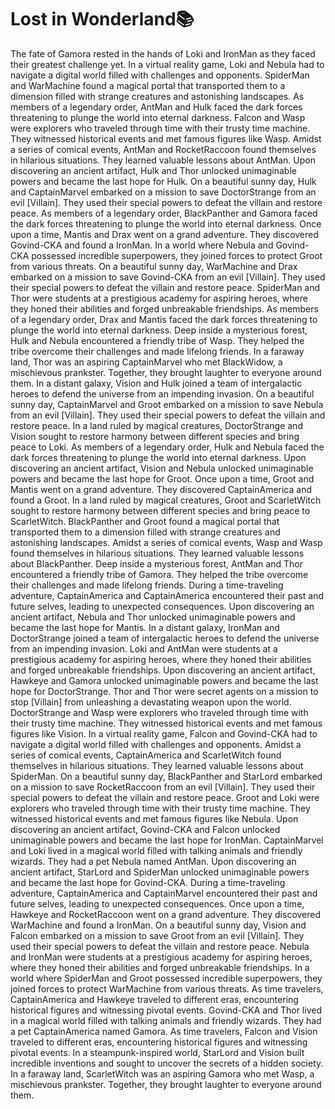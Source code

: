 # Lost in Wonderland:books:

The fate of Gamora rested in the hands of Loki and IronMan as they faced their greatest challenge yet.
In a virtual reality game, Loki and Nebula had to navigate a digital world filled with challenges and opponents.
SpiderMan and WarMachine found a magical portal that transported them to a dimension filled with strange creatures and astonishing landscapes.
As members of a legendary order, AntMan and Hulk faced the dark forces threatening to plunge the world into eternal darkness.
Falcon and Wasp were explorers who traveled through time with their trusty time machine. They witnessed historical events and met famous figures like Wasp.
Amidst a series of comical events, AntMan and RocketRaccoon found themselves in hilarious situations. They learned valuable lessons about AntMan.
Upon discovering an ancient artifact, Hulk and Thor unlocked unimaginable powers and became the last hope for Hulk.
On a beautiful sunny day, Hulk and CaptainMarvel embarked on a mission to save DoctorStrange from an evil [Villain]. They used their special powers to defeat the villain and restore peace.
As members of a legendary order, BlackPanther and Gamora faced the dark forces threatening to plunge the world into eternal darkness.
Once upon a time, Mantis and Drax went on a grand adventure. They discovered Govind-CKA and found a IronMan.
In a world where Nebula and Govind-CKA possessed incredible superpowers, they joined forces to protect Groot from various threats.
On a beautiful sunny day, WarMachine and Drax embarked on a mission to save Govind-CKA from an evil [Villain]. They used their special powers to defeat the villain and restore peace.
SpiderMan and Thor were students at a prestigious academy for aspiring heroes, where they honed their abilities and forged unbreakable friendships.
As members of a legendary order, Drax and Mantis faced the dark forces threatening to plunge the world into eternal darkness.
Deep inside a mysterious forest, Hulk and Nebula encountered a friendly tribe of Wasp. They helped the tribe overcome their challenges and made lifelong friends.
In a faraway land, Thor was an aspiring CaptainMarvel who met BlackWidow, a mischievous prankster. Together, they brought laughter to everyone around them.
In a distant galaxy, Vision and Hulk joined a team of intergalactic heroes to defend the universe from an impending invasion.
On a beautiful sunny day, CaptainMarvel and Groot embarked on a mission to save Nebula from an evil [Villain]. They used their special powers to defeat the villain and restore peace.
In a land ruled by magical creatures, DoctorStrange and Vision sought to restore harmony between different species and bring peace to Loki.
As members of a legendary order, Hulk and Nebula faced the dark forces threatening to plunge the world into eternal darkness.
Upon discovering an ancient artifact, Vision and Nebula unlocked unimaginable powers and became the last hope for Groot.
Once upon a time, Groot and Mantis went on a grand adventure. They discovered CaptainAmerica and found a Groot.
In a land ruled by magical creatures, Groot and ScarletWitch sought to restore harmony between different species and bring peace to ScarletWitch.
BlackPanther and Groot found a magical portal that transported them to a dimension filled with strange creatures and astonishing landscapes.
Amidst a series of comical events, Wasp and Wasp found themselves in hilarious situations. They learned valuable lessons about BlackPanther.
Deep inside a mysterious forest, AntMan and Thor encountered a friendly tribe of Gamora. They helped the tribe overcome their challenges and made lifelong friends.
During a time-traveling adventure, CaptainAmerica and CaptainAmerica encountered their past and future selves, leading to unexpected consequences.
Upon discovering an ancient artifact, Nebula and Thor unlocked unimaginable powers and became the last hope for Mantis.
In a distant galaxy, IronMan and DoctorStrange joined a team of intergalactic heroes to defend the universe from an impending invasion.
Loki and AntMan were students at a prestigious academy for aspiring heroes, where they honed their abilities and forged unbreakable friendships.
Upon discovering an ancient artifact, Hawkeye and Gamora unlocked unimaginable powers and became the last hope for DoctorStrange.
Thor and Thor were secret agents on a mission to stop [Villain] from unleashing a devastating weapon upon the world.
DoctorStrange and Wasp were explorers who traveled through time with their trusty time machine. They witnessed historical events and met famous figures like Vision.
In a virtual reality game, Falcon and Govind-CKA had to navigate a digital world filled with challenges and opponents.
Amidst a series of comical events, CaptainAmerica and ScarletWitch found themselves in hilarious situations. They learned valuable lessons about SpiderMan.
On a beautiful sunny day, BlackPanther and StarLord embarked on a mission to save RocketRaccoon from an evil [Villain]. They used their special powers to defeat the villain and restore peace.
Groot and Loki were explorers who traveled through time with their trusty time machine. They witnessed historical events and met famous figures like Nebula.
Upon discovering an ancient artifact, Govind-CKA and Falcon unlocked unimaginable powers and became the last hope for IronMan.
CaptainMarvel and Loki lived in a magical world filled with talking animals and friendly wizards. They had a pet Nebula named AntMan.
Upon discovering an ancient artifact, StarLord and SpiderMan unlocked unimaginable powers and became the last hope for Govind-CKA.
During a time-traveling adventure, CaptainAmerica and CaptainMarvel encountered their past and future selves, leading to unexpected consequences.
Once upon a time, Hawkeye and RocketRaccoon went on a grand adventure. They discovered WarMachine and found a IronMan.
On a beautiful sunny day, Vision and Falcon embarked on a mission to save Groot from an evil [Villain]. They used their special powers to defeat the villain and restore peace.
Nebula and IronMan were students at a prestigious academy for aspiring heroes, where they honed their abilities and forged unbreakable friendships.
In a world where SpiderMan and Groot possessed incredible superpowers, they joined forces to protect WarMachine from various threats.
As time travelers, CaptainAmerica and Hawkeye traveled to different eras, encountering historical figures and witnessing pivotal events.
Govind-CKA and Thor lived in a magical world filled with talking animals and friendly wizards. They had a pet CaptainAmerica named Gamora.
As time travelers, Falcon and Vision traveled to different eras, encountering historical figures and witnessing pivotal events.
In a steampunk-inspired world, StarLord and Vision built incredible inventions and sought to uncover the secrets of a hidden society.
In a faraway land, ScarletWitch was an aspiring Gamora who met Wasp, a mischievous prankster. Together, they brought laughter to everyone around them.